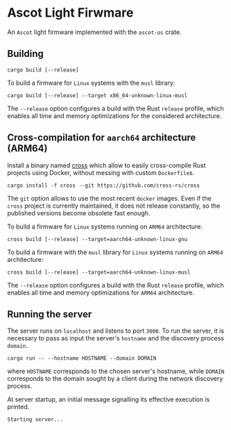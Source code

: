 # Ascot Light Firwmare

An `Ascot` light firmware implemented with the `ascot-os` crate.

## Building

```console
cargo build [--release]
```

To build a firmware for `Linux` systems with the `musl` library:

```console
cargo build [--release] --target x86_64-unknown-linux-musl
```

The `--release` option configures a build with the Rust `release` profile,
which enables all time and memory optimizations for the considered architecture.

## Cross-compilation for `aarch64` architecture (ARM64)

Install a binary named [cross](https://github.com/cross-rs/cross) which allow
to easily cross-compile Rust projects using Docker, without messing with
custom `Dockerfile`s.

```console
cargo install -f cross --git https://github.com/cross-rs/cross
```

The `git` option allows to use the most recent `docker` images. Even if the
`cross` project is currently maintained, it does not release constantly,
so the published versions become obsolete fast enough.

To build a firmware for `Linux` systems running on `ARM64` architecture:

```console
cross build [--release] --target=aarch64-unknown-linux-gnu
```

To build a firmware with the `musl` library for `Linux` systems running on
`ARM64` architecture:

```console
cross build [--release] --target=aarch64-unknown-linux-musl
```

The `--release` option configures a build with the Rust `release` profile,
which enables all time and memory optimizations for `ARM64` architecture.

## Running the server

The server runs on `localhost` and listens to port `3000`. To run the server,
it is necessary to pass as input the server's `hostname` and the discovery 
process `domain`.

```console
cargo run -- --hostname HOSTNAME --domain DOMAIN
```

where `HOSTNAME` corresponds to the chosen server's hostname, while `DOMAIN`
corresponds to the domain sought by a client during the network discovery
process.

At server startup, an initial message signalling its effective execution
is printed.

```
Starting server...
```
